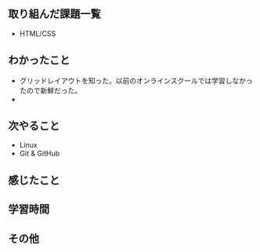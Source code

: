 ## 取り組んだ課題一覧
- HTML/CSS
## わかったこと
- グリッドレイアウトを知った。以前のオンラインスクールでは学習しなかったので新鮮だった。
- 
## 次やること
- Linux
- Git & GitHub
## 感じたこと
## 学習時間
## その他
